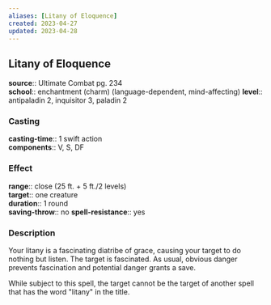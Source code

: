 ```yaml
---
aliases: [Litany of Eloquence]
created: 2023-04-27
updated: 2023-04-28
---
```


## Litany of Eloquence

**source**:: Ultimate Combat pg. 234  
**school**:: enchantment (charm) (language-dependent, mind-affecting)
**level**:: antipaladin 2, inquisitor 3, paladin 2

### Casting

**casting-time**:: 1 swift action  
**components**:: V, S, DF

### Effect

**range**:: close (25 ft. + 5 ft./2 levels)  
**target**:: one creature  
**duration**:: 1 round  
**saving-throw**:: no
**spell-resistance**:: yes

### Description

Your litany is a fascinating diatribe of grace, causing your target to do nothing but listen. The target is fascinated. As usual, obvious danger prevents fascination and potential danger grants a save.  
  
While subject to this spell, the target cannot be the target of another spell that has the word "litany" in the title.
